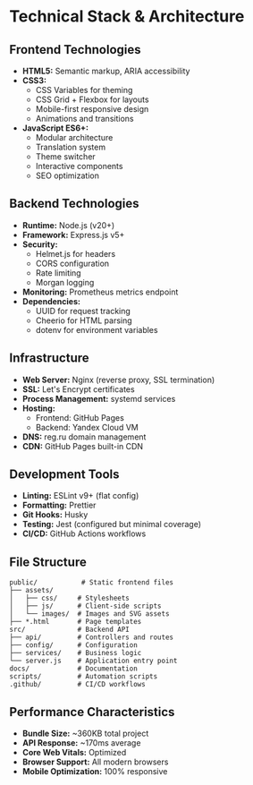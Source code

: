 # Technical Stack & Architecture

## Frontend Technologies
- **HTML5:** Semantic markup, ARIA accessibility
- **CSS3:** 
  - CSS Variables for theming
  - CSS Grid + Flexbox for layouts
  - Mobile-first responsive design
  - Animations and transitions
- **JavaScript ES6+:**
  - Modular architecture
  - Translation system
  - Theme switcher
  - Interactive components
  - SEO optimization

## Backend Technologies
- **Runtime:** Node.js (v20+)
- **Framework:** Express.js v5+
- **Security:** 
  - Helmet.js for headers
  - CORS configuration
  - Rate limiting
  - Morgan logging
- **Monitoring:** Prometheus metrics endpoint
- **Dependencies:**
  - UUID for request tracking
  - Cheerio for HTML parsing
  - dotenv for environment variables

## Infrastructure
- **Web Server:** Nginx (reverse proxy, SSL termination)
- **SSL:** Let's Encrypt certificates
- **Process Management:** systemd services
- **Hosting:** 
  - Frontend: GitHub Pages
  - Backend: Yandex Cloud VM
- **DNS:** reg.ru domain management
- **CDN:** GitHub Pages built-in CDN

## Development Tools
- **Linting:** ESLint v9+ (flat config)
- **Formatting:** Prettier
- **Git Hooks:** Husky
- **Testing:** Jest (configured but minimal coverage)
- **CI/CD:** GitHub Actions workflows

## File Structure
```
public/           # Static frontend files
├── assets/
│   ├── css/     # Stylesheets
│   ├── js/      # Client-side scripts
│   └── images/  # Images and SVG assets
├── *.html       # Page templates
src/             # Backend API
├── api/         # Controllers and routes
├── config/      # Configuration
├── services/    # Business logic
└── server.js    # Application entry point
docs/            # Documentation
scripts/         # Automation scripts
.github/         # CI/CD workflows
```

## Performance Characteristics
- **Bundle Size:** ~360KB total project
- **API Response:** ~170ms average
- **Core Web Vitals:** Optimized
- **Browser Support:** All modern browsers
- **Mobile Optimization:** 100% responsive
